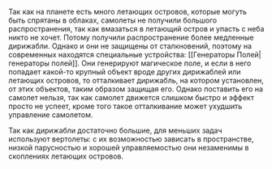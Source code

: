 Так как на планете есть много летающих островов, которые могуть быть спрятаны в облаках, самолеты не получили большого распространения, так как вмазаться в летающий остров и упасть с неба никто не хочет. Потому получили распространение более медленные дирижабли. Однако и они не защищены от сталкновений, поэтому на современных находятся специальные устройства: [[Генераторы Полей|генераторы полей]]. Они генерируют магическое поле, и если в него попадает какой-то крупный объект вроде других дирижаблей или летающих островов, то отталкивает дирижабль, на котором установлен, от этих объектов, таким образом защищая его. Однако поставить его на самолет нельзя, так как самолет движется слишком быстро и эффект просто не успеет, кроме того такое отталкивание может ухудшить управление самолетом.

Так как дирижабли достаточно большие, для меньших задач используют вертолеты: с их возможностью зависать в пространстве, низкой парусностью и хорошей управляемостью они незаменимы в скоплениях летающих островов.

